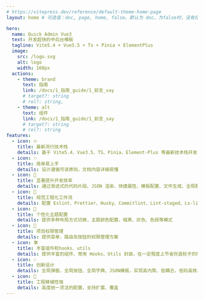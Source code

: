 ```yaml
---
# https://vitepress.dev/reference/default-theme-home-page
layout: home # 可选值：doc, page, home, false。默认为 doc。为false时，没有任何侧边栏、导航栏或页脚（例：想要一个完全可自定义的登录页面）

hero:
  name: Quick Admin Vue3
  text: 开发超快的中后台模板
  tagline: Vite5.4 + Vue3.5 + Ts + Pinia + ElementPlus
  image:
    src: /logo.svg
    alt: logo
    width: 160px
  actions:
    - theme: brand
      text: 指南
      link: /docs/1_指南_guide/1_前言_say
      # target?: string
      # rel?: string,
    - theme: alt
      text: 组件
      link: /docs/1_指南_guide/1_前言_say
      # target?: string
      # rel?: string
features:
  - icon: 🔥
    title: 最新流行技术栈
    details: 基于 Vite5.4、Vue3.5、TS、Pinia、Element-Plus 等最新技术栈开发
  - icon: ✨
    title: 简单易上手
    details: 设计遵循可读原则，文档内容详细易懂
  - icon: 🚀
    title: 显著提升开发效率
    details: 通过渐进式的代码片段、JSON 渲染、快捷属性、模板配置、文件生成、全局配置、一站代码、AI生成方案，极致降低开发者心智负担
  - icon: 📔
    title: 规范工程化工作流
    details: 配置 Eslint、Prettier、Husky、Commitlint、Lint-staged、Ls-lint 规范前端工程代码规范
  - icon: 🎨
    title: 个性化主题配置
    details: 提供多种布局方式切换，主题颜色配置，暗黑、灰色、色弱等模式
  - icon: 🔐
    title: 项目权限管理
    details: 提供菜单、路由及按钮的权限管理方案
  - icon: 🛠️
    title: 丰富组件和hooks、utils
    details: 提供丰富的组件、常用 Hooks、Utils 封装，在一定程度上节省你造轮子的时间
  - icon: 💡
    title: 创新设计
    details: 全局弹窗、全局按钮、全局字典、JSON模板，实现高内聚、低耦合，低码高效。
  - icon: 🔨
    title: 工程移植性强
    details: 高度统一灵活的配置，支持扩展、覆盖
---
```

